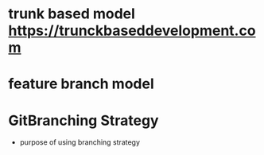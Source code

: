 # trunk based model https://trunckbaseddevelopment.com

# feature branch model

# GitBranching Strategy
- purpose of using branching strategy
